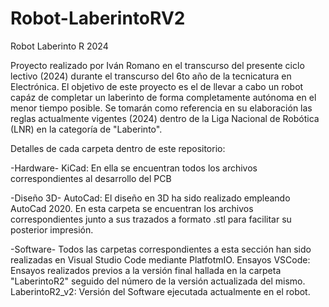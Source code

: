 # Robot-LaberintoRV2
Robot Laberinto R 2024

Proyecto realizado por Iván Romano en el transcurso del presente ciclo lectivo (2024) durante el transcurso del 6to año de la tecnicatura en Electrónica. 
El objetivo de este proyecto es el de llevar a cabo un robot capáz de completar un laberinto de forma completamente autónoma en el menor tiempo posible. Se tomarán como referencia en su elaboración las reglas actualmente vigentes (2024) dentro de la Liga Nacional de Robótica (LNR) en la categoría de "Laberinto". 


Detalles de cada carpeta dentro de este repositorio: 

-Hardware-
KiCad: En ella se encuentran todos los archivos correspondientes al desarrollo del PCB

-Diseño 3D-
AutoCad: El diseño en 3D ha sido realizado empleando AutoCad 2020. En esta carpeta se encuentran los archivos correspondientes junto a sus trazados a formato .stl para facilitar su posterior impresión. 

-Software-
Todos las carpetas correspondientes a esta sección han sido realizadas en Visual Studio Code mediante PlatfotmIO.
Ensayos VSCode: Ensayos realizados previos a la versión final hallada en la carpeta "LaberintoR2" seguido del número de la versión actualizada del mismo. 
LaberintoR2_v2: Versión del Software ejecutada actualmente en el robot. 
